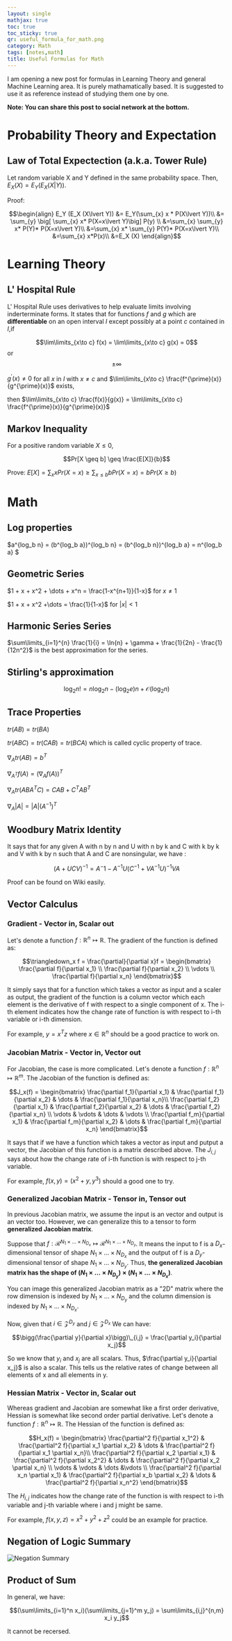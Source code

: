 ```yaml
---
layout: single
mathjax: true
toc: true
toc_sticky: true
qr: useful_formula_for_math.png
category: Math
tags: [notes,math]
title: Useful Formulas for Math
---
```


I am opening a new post for formulas in Learning Theory and general Machine Learning area. It is purely mathamatically based. It is suggested to use it as reference instead of studying them one by one.

**Note: You can share this post to social network at the bottom.**

# Probability Theory and Expectation
## Law of Total Expectection (a.k.a. Tower Rule)

Let random variable X and Y defined in the same probability space. Then, $E_X (X) = E_Y(E_X(X\lvert Y))$.

Proof: 

$$\begin{align}
E_Y (E_X (X\lvert Y)) &= E_Y(\sum_{x} x * P(X\lvert Y))\\
&= \sum_{y} \big[ \sum_{x} x* P(X=x\lvert Y)\big] P(y) \\
&=\sum_{x}  \sum_{y} x* P(Y)* P(X=x\lvert Y)\\
&=\sum_{x} x* \sum_{y} P(Y)* P(X=x\lvert Y)\\
&=\sum_{x} x*P(x)\\
&=E_X (X) 
\end{align}$$

# Learning Theory
## L' Hospital Rule

L' Hospital Rule uses derivatives to help evaluate limits involving inderterminate forms. It states that for functions $f$ and $g$ which are **differentiable** on an open interval $I$ except possibly at a point $c$ contained in $I$,if 

$$\lim\limits_{x\to c} f(x) = \lim\limits_{x\to c} g(x) = 0$$ or $$\pm \infty$$

$g^{\prime}(x)\neq 0$ for all $x$ in $I$ with $x\neq c$ and $\lim\limits_{x\to c} \frac{f^{\prime}(x)}{g^{\prime}(x)}$ exists,

then $\lim\limits_{x\to c} \frac{f(x)}{g(x)} = \lim\limits_{x\to c} \frac{f^{\prime}(x)}{g^{\prime}(x)}$

## Markov Inequality

For a positive random variable $X \leq 0$, 

$$Pr[X \geq b] \geq \frac{E[X]}{b}$$

Prove: $E[X] = \sum_x xPr(X=x) \geq \sum_{x\leq b} bPr(X=x) = bPr(X\geq b)$

# Math
## Log properties

$a^{log_b n} = (b^{log_b a})^{log_b n} = (b^{log_b n})^{log_b a} = n^{log_b a} $

## Geometric Series

$1 + x + x^2 + \dots + x^n = \frac{1-x^{n+1}}{1-x}$ for $x\neq 1$

$1 + x + x^2 +\dots = \frac{1}{1-x}$ for $\lvert x\rvert <1$

## Harmonic Series Series

$\sum\limits_{i=1}^{n} \frac{1}{i} = \ln{n} + \gamma + \frac{1}{2n} - \frac{1}{12n^2}$ is the best approximation for the series. 

## Stirling's approximation

$$\log_2 n! = n\log_2 n - (\log_2 e)n + \mathcal{O}(\log_2 n)$$

## Trace Properties

$tr(AB) = tr(BA)$

$tr(ABC) = tr(CAB) = tr(BCA)$ which is called cyclic property of trace.

$\nabla_{A} tr(AB) = b^{T}$

$\nabla_{A^T} f(A) = (\nabla_A f(A))^T$

$\nabla_A tr(ABA^TC) = CAB + C^TAB^T$

$\nabla_A \lvert A\rvert = \lvert A\rvert (A^{-1})^T$

## Woodbury Matrix Identity

It says that for any given A with n by n and U with n by k and C with k by k and V with k by n such that A and C are nonsingular, we have :

$$(A + UCV)^{-1} = A{^-1} - A^{-1}U(C^{-1} + VA^{-1}U)^{-1}VA$$

Proof can be found on Wiki easily. 

## Vector Calculus

### Gradient - Vector in, Scalar out

Let's denote a function $f:\mathbb{R}^n\mapsto\mathbb{R}$. The gradient of the function is defined as:

$$\triangledown_x f = \frac{\partial}{\partial x}f = \begin{bmatrix} \frac{\partial f}{\partial x_1} \\ \frac{\partial f}{\partial x_2} \\ \vdots \\ \frac{\partial f}{\partial x_n} \end{bmatrix}$$

It simply says that for a function which takes a vector as input and a scaler as output, the gradient of the function is a column vector which each element is the derivative of f with respect to a single component of x. The i-th element indicates how the change rate of function is with respect to i-th variable or i-th dimension. 

For example, $y = x^Tz$ where $x \in \mathbb{R}^n$ should be a good practice to work on. 

### Jacobian Matrix - Vector in, Vector out

For Jacobian, the case is more complicated. Let's denote a function $f:\mathbb{R}^n\mapsto\mathbb{R}^m$. The Jacobian of the function is defined as:

$$J_x(f) = \begin{bmatrix} \frac{\partial f_1}{\partial x_1} & \frac{\partial f_1}{\partial x_2} & \dots & \frac{\partial f_1}{\partial x_n}\\ \frac{\partial f_2}{\partial x_1} & \frac{\partial f_2}{\partial x_2} & \dots & \frac{\partial f_2}{\partial x_n} \\ \vdots & \vdots & \dots & \vdots \\ \frac{\partial f_m}{\partial x_1} & \frac{\partial f_m}{\partial x_2} & \dots & \frac{\partial f_m}{\partial x_n} \end{bmatrix}$$

It says that if we have a function which takes a vector as input and putput a vector, the Jacobian of this function is a matrix described above. The $J_{i,j}$ says about how the change rate of i-th function is with respect to j-th variable. 

For example, $f(x,y) = (x^2 + y, y^3)$ should a good one to try. 

### Generalized Jacobian Matrix - Tensor in, Tensor out

In previous Jacobian matrix, we assume the input is an vector and output is an vector too. However, we can generalize this to a tensor to form **generalized Jacobian matrix**. 

Suppose that $f:\mathcal{R}^{N_1\times \dots\times N_{D_x}}\mapsto\mathcal{R}^{N_1\times \dots\times N_{D_y}}$. It means the input to f is a $D_x$-dimensional tensor of shape $N_1\times \dots\times N_{D_x}$ and the output of f is a $D_y$-dimensional tensor of shape $N_1\times \dots\times N_{D_y}$. Thus, **the generalized Jacobian matrix has the shape of $(N_1\times \dots\times N_{D_y})\times(N_1\times \dots\times N_{D_x})$**. 

You can image this generalized Jacobian matrix as a "2D" matrix where the row dimension is indexed by $N_1\times \dots\times N_{D_y}$ and the column dimension is indexed by $N_1\times \dots\times N_{D_x}$. 

Now, given that $i\in\mathcal{Z}^{D_y}$ and $j\in\mathcal{Z}^{D_x}$ We can have:

$$\bigg(\frac{\partial y}{\partial x}\bigg)\_{i,j} = \frac{\partial y_i}{\partial x_j}$$ 

So we know that $y_i$ and $x_j$ are all scalars. Thus, $\frac{\partial y_i}{\partial x_j}$ is also a scalar. This tells us the relative rates of change between all elements of x and all elements in y. 

### Hessian Matrix - Vector in, Scalar out

Whereas gradient and Jacobian are somewhat like a first order derivative, Hessian is somewhat like second order partial derivative. Let's denote a function $f:\mathbb{R}^n\mapsto\mathbb{R}$. The Hessian of the function is defined as:

$$H_x(f) = \begin{bmatrix} \frac{\partial^2 f}{\partial x_1^2} & \frac{\partial^2 f}{\partial x_1 \partial x_2} & \dots & \frac{\partial^2 f}{\partial x_1 \partial x_n}\\ \frac{\partial^2 f}{\partial x_2 \partial x_1} & \frac{\partial^2 f}{\partial x_2^2} & \dots & \frac{\partial^2 f}{\partial x_2 \partial x_n} \\ \vdots & \vdots & \dots &\vdots \\ \frac{\partial^2 f}{\partial x_n \partial x_1} & \frac{\partial^2 f}{\partial x_b \partial x_2} & \dots & \frac{\partial^2 f}{\partial x_n^2} \end{bmatrix}$$

The $H_{i,j}$ indicates how the change rate of the function is with respect to i-th variable and j-th variable where i and j might be same. 

For example, $f(x,y,z) = x^2 + y^2 + z^2$ could be an example for practice. 

## Negation of Logic Summary

![Negation Summary](/images/MathFormula_negation.png)

## Product of Sum

In general, we have:

$$(\sum\limits_{i=1}^n x_i)(\sum\limits_{j=1}^m y_j) = \sum\limits_{i,j}^{n,m} x_i y_j$$

It cannot be recersed. 
